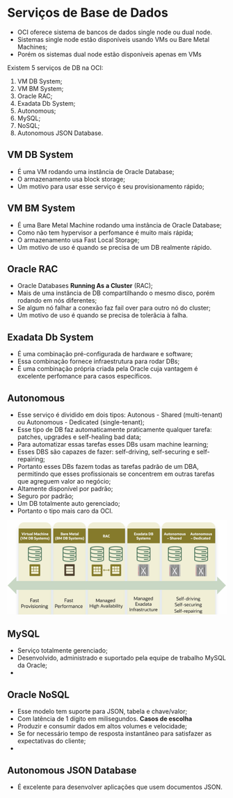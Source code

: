 # Serviços de Base de Dados

- OCI oferece sistema de bancos de dados single node ou dual node.
- Sistemas single node estão disponíveis usando VMs ou Bare Metal Machines;
- Porém os sistemas dual node estão disponíveis apenas em VMs

Existem 5 serviços de DB na OCI:
1. VM DB System;
2. VM BM System;
3. Oracle RAC;
4. Exadata Db System;
5. Autonomous;
6. MySQL;
7. NoSQL;
8. Autonomous JSON Database. 

## VM DB System
- É uma VM rodando uma instância de Oracle Database;
- O armazenamento usa block storage;
- Um motivo para usar esse serviço é seu provisionamento rápido;

## VM BM System
- É uma Bare Metal Machine rodando uma instância de Oracle Database;
- Como não tem hypervisor a perfomance é muito mais rápida;
- O armazenamento usa Fast Local Storage;
- Um motivo de uso é quando se precisa de um DB realmente rápido.

## Oracle RAC
- Oracle Databases **Running As a Cluster** (RAC);
- Mais de uma instância de DB compartilhando o mesmo disco, porém rodando em nós diferentes;
- Se algum nó falhar a conexão faz fail over para outro nó do cluster;
- Um motivo de uso é quando se precisa de tolerâcia à falha.

## Exadata Db System
- É uma combinação pré-configurada de hardware e software;
- Essa combinação fornece infraestrutura para rodar DBs;
- É uma combinação própria criada pela Oracle cuja vantagem é excelente perfomance para casos específicos.

## Autonomous
- Esse serviço é dividido em dois tipos: Autonous - Shared (multi-tenant) ou Autonomous - Dedicated (single-tenant);
- Esse tipo de DB faz automaticamente praticamente qualquer tarefa: patches, upgrades e self-healing bad data;
- Para automatizar essas tarefas esses DBs usam machine learning;
- Esses DBS são capazes de fazer: self-driving, self-securing e self-repairing;
- Portanto esses DBs fazem todas as tarefas padrão de um DBA, permitindo que esses profissionais se concentrem em outras tarefas que agreguem valor ao negócio;
- Altamente disponível por padrão;
- Seguro por padrão;
- Um DB totalmente auto gerenciado;
- Portanto o tipo mais caro da OCI.

![OCI Databases](Imagens/05%20-%2001.png)

## MySQL
- Serviço totalmente gerenciado;
- Desenvolvido, administrado e suportado pela equipe de trabalho MySQL da Oracle;
- 

## Oracle NoSQL

- Esse modelo tem suporte para JSON, tabela e chave/valor;
- Com latência de 1 dígito em milisegundos.
**Casos de escolha**
- Produzir e consumir dados em altos volumes e velocidade;
- Se for necessário tempo de resposta instantâneo para satisfazer as expectativas do cliente;
-  

## Autonomous JSON Database

- É excelente para desenvolver aplicações que usem documentos JSON.

